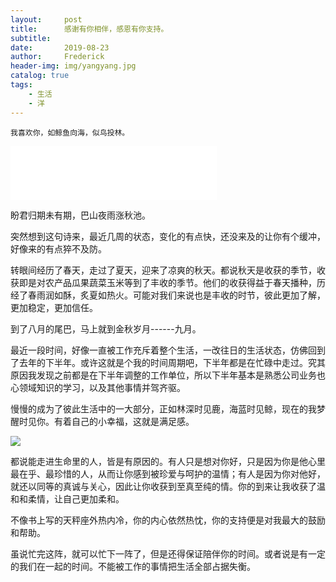 ```yaml
---
layout:     post
title:      感谢有你相伴，感恩有你支持。
subtitle:   
date:       2019-08-23
author:     Frederick
header-img: img/yangyang.jpg
catalog: true
tags:
    - 生活
    - 洋
---
```


```
我喜欢你，如鲸鱼向海，似鸟投林。
```

<iframe frameborder="no" border="0" marginwidth="0" marginheight="0" width="330" height="86" src="//music.163.com/outchain/player?type=2&id=34341360&auto=1&height=66"></iframe>


盼君归期未有期，巴山夜雨涨秋池。

突然想到这句诗来，最近几周的状态，变化的有点快，还没来及的让你有个缓冲，好像来的有点猝不及防。

转眼间经历了春天，走过了夏天，迎来了凉爽的秋天。都说秋天是收获的季节，收获即是对农产品瓜果蔬菜玉米等到了丰收的季节。他们的收获得益于春天播种，历经了春雨润如酥，炙夏如热火。可能对我们来说也是丰收的时节，彼此更加了解，更加稳定，更加信任。

到了八月的尾巴，马上就到金秋岁月------九月。

最近一段时间，好像一直被工作充斥着整个生活，一改往日的生活状态，仿佛回到了去年的下半年。或许这就是个我的时间周期吧，下半年都是在忙碌中走过。究其原因我发现之前都是在下半年调整的工作单位，所以下半年基本是熟悉公司业务也心领域知识的学习，以及其他事情并驾齐驱。

慢慢的成为了彼此生活中的一大部分，正如林深时见鹿，海蓝时见鲸，现在的我梦醒时见你。有着自己的小幸福，这就是满足感。

![](https://github.com/haoyang0405/haoyang0405.github.io/blob/master/img/given.jpg?raw=true)

都说能走进生命里的人，皆是有原因的。有人只是想对你好，只是因为你是他心里最在乎、最珍惜的人，从而让你感到被珍爱与呵护的温情；有人是因为你对他好，就还以同等的真诚与关心，因此让你收获到至真至纯的情。你的到来让我收获了温和和柔情，让自己更加柔和。

不像书上写的天秤座外热内冷，你的内心依然热忱，你的支持便是对我最大的鼓励和帮助。

虽说忙完这阵，就可以忙下一阵了，但是还得保证陪伴你的时间。或者说是有一定的我们在一起的时间。不能被工作的事情把生活全部占据失衡。


